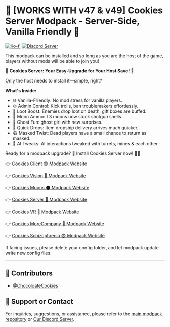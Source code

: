 # 🍪 [WORKS WITH v47 & v49] Cookies Server Modpack - Server-Side, Vanilla Friendly 🍪

[![Ko-fi](https://img.shields.io/badge/Support-0%2C%20209%2C%200?style=for-the-badge&logo=kofi&logoColor=%23fc8803&link=https%3A%2F%2Fko-fi.com%2Fccchocolatecookies)](https://ko-fi.com/ccchocolatecookies)
[<img src="https://i.imgur.com/Uv9Djbw.png" alt="Discord Server">](https://discord.gg/7r7RBpybVK)

This modpack can be installed and so long as you are the host of the game, players without mods will be able to join you!


🍪 **Cookies Server: Your Easy-Upgrade for Your Host Save!** 🍪

Only the host needs to install it—simple, right?

**What's Inside:**

- 🌐 Vanilla-Friendly: No mod stress for vanilla players.
- ⚙️ Admin Control: Kick trolls, ban troublemakers effortlessly.
- 💎 Loot Boost: Enemies drop loot on death, gift boxes are buffed.
- 🌙 Moon Ammo: T3 moons now stock shotgun shells.
- 👻 Ghost Fun: ghost girl with new surprises.
- 🚁 Quick Drops: Item dropship delivery arrives much quicker.
- 😷 Masked Twist: Dead players have a small chance to return  as masked.
- 🤖 AI Tweaks: AI interactions tweaked with turrets, mines & each other.

Ready for a modpack upgrade? 🚀 Install Cookies Server now! 🍪✨

👉 [Cookies Client 😊 Modpack Website](https://thunderstore.io/c/lethal-company/p/ChocolateCookies/CookiesClient/)

👉 [Cookies Vision 👀 Modpack Website](https://thunderstore.io/c/lethal-company/p/ChocolateCookies/Cookies_Vision_Modpack/)

👉 [Cookies Moons 🌑 Modpack Website](https://thunderstore.io/c/lethal-company/p/ChocolateCookies/CookiesMOONS/)

👉 [Cookies Server 📠 Modpack Website](https://thunderstore.io/c/lethal-company/p/ChocolateCookies/CookiesServer/)

👉 [Cookies VR 🥽 Modpack Website](https://thunderstore.io/c/lethal-company/p/ChocolateCookies/CookiesVR/)

👉 [Cookies MoreCompany 💃 Modpack Website](https://thunderstore.io/c/lethal-company/p/ChocolateCookies/CookiesMoreCompany/)

👉 [Cookies Schizophrenia 😨 Modpack Website](https://thunderstore.io/c/lethal-company/p/ChocolateCookies/CookiesSchizophrenia/)

If facing issues, please delete your config folder, and let modpack update write new config files.

---

## 👥 Contributors

- [@ChocoloateCookies](https://github.com/direpromise)

## 💬 Support or Contact

For inquiries, suggestions, or assistance, please refer to the [main modpack repository](https://github.com/direpromise/CookiesVisionModpack) or [Our Discord Server](https://discord.gg/7r7RBpybVK).
